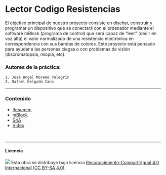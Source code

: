 # Lector Codigo Resistencias

El objetivo principal de nuestro proyecto consiste en diseñar, construir y programar un dispositivo  que se conectará con el ordenador mediante el software mBlock (programa de control)  que será capaz de “leer” (decir en voz alta) el valor normalizado de una resistencia electrónica en correspondencia con sus bandas de colores. Este proyecto está pensado para ayudar a las personas ciegas o con problemas de visión (discromatopsia, miopía, etc).

### Autores de la práctica:
    1. José Ángel Moreno Pelegrín
    2. Rafael Delgado Cano

<hr>

### Contenido

- [Resumen](Resumen.pdf)
- [mBlock](mBlock.sb2)
- [S4A](S4A.sb)
- [Video](Video.mp4)


<br>


***

#### Licencia

<img src="http://i.creativecommons.org/l/by-sa/4.0/88x31.png" /> Esta obra se distribuye bajo licencia [Reconocimiento-CompartirIgual 4.0 Internacional (CC BY-SA 4.0)](https://creativecommons.org/licenses/by-sa/4.0/deed.es_ES).
